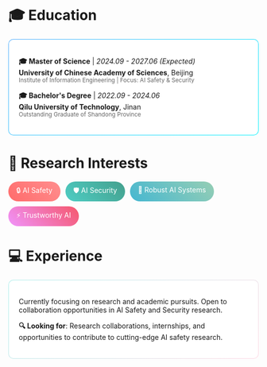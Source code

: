 
# 🎓 Education

<div style="background: linear-gradient(135deg, #4facfe 0%, #00f2fe 100%); padding: 1px; border-radius: 10px; margin: 20px 0;">
  <div style="background: white; padding: 20px; border-radius: 9px;">

**🎓 Master of Science** | *2024.09 - 2027.06 (Expected)*
<br/>**University of Chinese Academy of Sciences**, Beijing
<br/><small style="color: #666;">Institute of Information Engineering | Focus: AI Safety & Security</small>

**🎓 Bachelor's Degree** | *2022.09 - 2024.06*
<br/>**Qilu University of Technology**, Jinan
<br/><small style="color: #666;">Outstanding Graduate of Shandong Province</small>

  </div>
</div>

# 🚀 Research Interests

<div style="display: flex; flex-wrap: wrap; gap: 10px; margin: 20px 0;">
  <span style="background: linear-gradient(45deg, #FF6B6B, #FF8E8E); color: white; padding: 8px 16px; border-radius: 20px; font-size: 14px;">🔒 AI Safety</span>
  <span style="background: linear-gradient(45deg, #4ECDC4, #44A08D); color: white; padding: 8px 16px; border-radius: 20px; font-size: 14px;">🛡️ AI Security</span>
  <span style="background: linear-gradient(45deg, #45B7D1, #96CEB4); color: white; padding: 8px 16px; border-radius: 20px; font-size: 14px;">🤖 Robust AI Systems</span>
  <span style="background: linear-gradient(45deg, #F093FB, #F5576C); color: white; padding: 8px 16px; border-radius: 20px; font-size: 14px;">⚡ Trustworthy AI</span>
</div>

# 💻 Experience

<div style="background: linear-gradient(135deg, #a8edea 0%, #fed6e3 100%); padding: 1px; border-radius: 10px; margin: 20px 0;">
  <div style="background: white; padding: 20px; border-radius: 9px;">

Currently focusing on research and academic pursuits. Open to collaboration opportunities in AI Safety and Security research.

**🔍 Looking for**: Research collaborations, internships, and opportunities to contribute to cutting-edge AI safety research.

  </div>
</div>